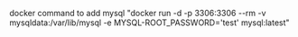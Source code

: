 docker command to add mysql
"docker run -d -p 3306:3306 --rm -v mysqldata:/var/lib/mysql -e MYSQL-ROOT_PASSWORD='test' mysql:latest"
